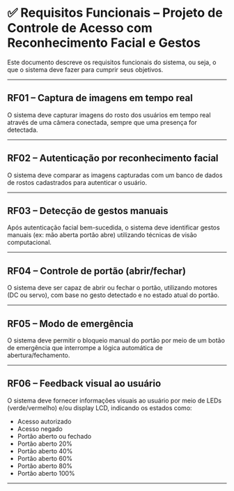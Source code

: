 # ✅ Requisitos Funcionais – Projeto de Controle de Acesso com Reconhecimento Facial e Gestos

Este documento descreve os requisitos funcionais do sistema, ou seja, o que o sistema deve fazer para cumprir seus objetivos.

---

## RF01 – Captura de imagens em tempo real
O sistema deve capturar imagens do rosto dos usuários em tempo real através de uma câmera conectada, sempre que uma presença for detectada.

---

## RF02 – Autenticação por reconhecimento facial
O sistema deve comparar as imagens capturadas com um banco de dados de rostos cadastrados para autenticar o usuário.

---

## RF03 – Detecção de gestos manuais
Após autenticação facial bem-sucedida, o sistema deve identificar gestos manuais (ex: mão aberta portão abre) utilizando técnicas de visão computacional.

---

## RF04 – Controle de portão (abrir/fechar)
O sistema deve ser capaz de abrir ou fechar o portão, utilizando motores (DC ou servo), com base no gesto detectado e no estado atual do portão.

---

## RF05 – Modo de emergência
O sistema deve permitir o bloqueio manual do portão por meio de um botão de emergência que interrompe a lógica automática de abertura/fechamento.

---

## RF06 – Feedback visual ao usuário
O sistema deve fornecer informações visuais ao usuário por meio de LEDs (verde/vermelho) e/ou display LCD, indicando os estados como:
- Acesso autorizado
- Acesso negado
- Portão aberto ou fechado
- Portão aberto 20%
- Portão aberto 40%
- Portão aberto 60%
- Portão aberto 80%
- Portão aberto 100%

---
